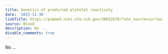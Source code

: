 ```yaml
---
title: Genetics of predicted platelet reactivity
date: '2023-11-30'
linkTitle: https://pubmed.ncbi.nlm.nih.gov/38032670/?utm_source=curl&utm_medium=rss&utm_campaign=journals&utm_content=7603509&fc=None&ff=20231130170632&v=2.17.9.post6+86293ac
source: Blood
description: No ...
disable_comments: true
---
```

No ...